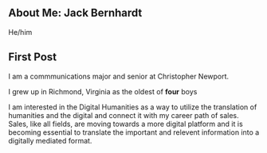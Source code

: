 **About Me: Jack Bernhardt**
---
He/him

First Post
---
I am a commmunications major and senior at Christopher Newport. 

I grew up in Richmond, Virginia as the oldest of **four** boys

I am interested in the Digital Humanities as a way to utilize the translation of humanities and the digital and connect it with my career path of sales. Sales, like all fields, are moving towards a more digital platform and it is becoming essential to translate the important and relevent information into a digitally mediated format.

